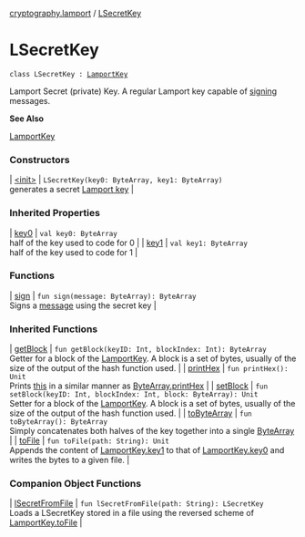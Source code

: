 [cryptography.lamport](../index.md) / [LSecretKey](.)

# LSecretKey

`class LSecretKey : `[`LamportKey`](../-lamport-key/index.md)

Lamport Secret (private) Key. A regular Lamport key capable of [signing](sign.md) messages.

**See Also**

[LamportKey](../-lamport-key/index.md)

### Constructors

| [&lt;init&gt;](-init-.md) | `LSecretKey(key0: ByteArray, key1: ByteArray)`<br>generates a secret [Lamport key](../-lamport-key/index.md) |

### Inherited Properties

| [key0](../-lamport-key/key0.md) | `val key0: ByteArray`<br>half of the key used to code for 0 |
| [key1](../-lamport-key/key1.md) | `val key1: ByteArray`<br>half of the key used to code for 1 |

### Functions

| [sign](sign.md) | `fun sign(message: ByteArray): ByteArray`<br>Signs a [message](sign.md#cryptography.lamport.LSecretKey$sign(kotlin.ByteArray)/message) using the secret key |

### Inherited Functions

| [getBlock](../-lamport-key/get-block.md) | `fun getBlock(keyID: Int, blockIndex: Int): ByteArray`<br>Getter for a block of the [LamportKey](../-lamport-key/index.md). A block is a set of bytes, usually of the size of the output of the hash function used. |
| [printHex](../-lamport-key/print-hex.md) | `fun printHex(): Unit`<br>Prints [this](#) in a similar manner as [ByteArray.printHex](#) |
| [setBlock](../-lamport-key/set-block.md) | `fun setBlock(keyID: Int, blockIndex: Int, block: ByteArray): Unit`<br>Setter for a block of the [LamportKey](../-lamport-key/index.md). A block is a set of bytes, usually of the size of the output of the hash function used. |
| [toByteArray](../-lamport-key/to-byte-array.md) | `fun toByteArray(): ByteArray`<br>Simply concatenates both halves of the key together into a single [ByteArray](#) |
| [toFile](../-lamport-key/to-file.md) | `fun toFile(path: String): Unit`<br>Appends the content of [LamportKey.key1](../-lamport-key/key1.md) to that of [LamportKey.key0](../-lamport-key/key0.md) and writes the bytes to a given file. |

### Companion Object Functions

| [lSecretFromFile](l-secret-from-file.md) | `fun lSecretFromFile(path: String): LSecretKey`<br>Loads a LSecretKey stored in a file using the reversed scheme of [LamportKey.toFile](../-lamport-key/to-file.md) |

